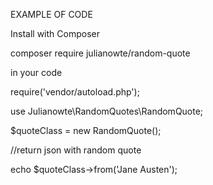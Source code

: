 EXAMPLE OF CODE


Install with Composer

composer require julianowte/random-quote

in your code

require('vendor/autoload.php');

use Julianowte\RandomQuotes\RandomQuote;

$quoteClass = new RandomQuote();

//return json with random quote

echo $quoteClass->from('Jane Austen');
